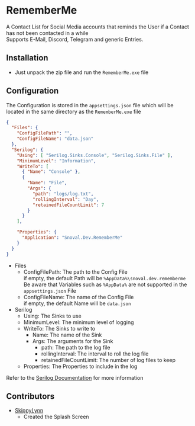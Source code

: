 # RememberMe

A Contact List for Social Media accounts that reminds the User if a Contact has not been contacted in a while  
Supports E-Mail, Discord, Telegram and generic Entries.

## Installation

- Just unpack the zip file and run the `RememberMe.exe` file

## Configuration

The Configuration is stored in the `appsettings.json` file which will be located in the same directory as the `RememberMe.exe` file

```json
{
  "Files": {
    "ConfigFilePath": "",
    "ConfigFileName": "data.json"
  },
  "Serilog": {
    "Using": [ "Serilog.Sinks.Console", "Serilog.Sinks.File" ],
    "MinimumLevel": "Information",
    "WriteTo": [
      { "Name": "Console" },
      {
        "Name": "File",
        "Args": {
          "path": "logs/log.txt",
          "rollingInterval": "Day",
          "retainedFileCountLimit": 7
        }
      }
    ],

    "Properties": {
      "Application": "Snoval.Dev.RememberMe"
    }
  }
}
```
- Files
  - ConfigFilePath: The path to the Config File  
  if empty, the default Path will be `%AppData%\snoval.dev.rememberme`  
  Be aware that Variables such as `%AppData%` are not supported in the `appsettings.json` File
  - ConfigFileName: The name of the Config File  
    if empty, the default Name will be `data.json`
- Serilog
  - Using: The Sinks to use
  - MinimumLevel: The minimum level of logging
  - WriteTo: The Sinks to write to
    - Name: The name of the Sink
    - Args: The arguments for the Sink
      - path: The path to the log file
      - rollingInterval: The interval to roll the log file
      - retainedFileCountLimit: The number of log files to keep
  - Properties: The Properties to include in the log

Refer to the [Serilog Documentation](https://serilog.net/) for more information


## Contributors

- [SkippyLynn](https://bsky.app/profile/skippylynn.bsky.social)
  - Created the Splash Screen